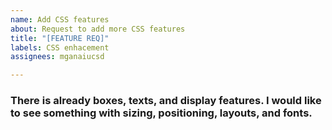 ```yaml
---
name: Add CSS features
about: Request to add more CSS features
title: "[FEATURE REQ]"
labels: CSS enhacement
assignees: mganaiucsd

---
```


### There is already boxes, texts, and display features. I would like to see something with sizing, positioning, layouts, and fonts.
